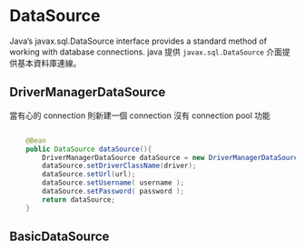 # DataSource

Java’s javax.sql.DataSource interface provides a standard method of working with database connections.
java 提供 ` javax.sql.DataSource ` 介面提供基本資料庫連線。

## DriverManagerDataSource

當有心的 connection 則新建一個 connection 沒有 connection pool 功能

```java

    @Bean
    public DataSource dataSource(){
        DriverManagerDataSource dataSource = new DriverManagerDataSource();
        dataSource.setDriverClassName(driver);
        dataSource.setUrl(url);
        dataSource.setUsername( username );
        dataSource.setPassword( password );
        return dataSource;
    }


```

## BasicDataSource